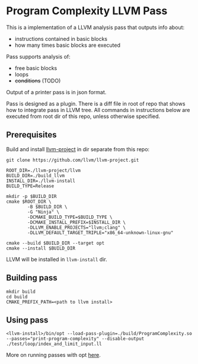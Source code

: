 # Program Complexity LLVM Pass
This is a implementation of a LLVM analysis pass that outputs info about:
- instructions contained in basic blocks
- how many times basic blocks are executed

Pass supports analysis of:
- free basic blocks
- loops
- ~~conditions~~ (TODO)


Output of a printer pass is in json format.

Pass is designed as a plugin. There is a diff file in root of repo that shows how to integrate pass in LLVM tree.
All commands in instructions below are executed from root dir of this repo, unless otherwise specified.

## Prerequisites

Build and install [llvm-project](https://github.com/llvm/llvm-project) in dir separate from this repo:

    git clone https://github.com/llvm/llvm-project.git

    ROOT_DIR=./llvm-project/llvm
    BUILD_DIR=./build_llvm
    INSTALL_DIR=./llvm-install
    BUILD_TYPE=Release

    mkdir -p $BUILD_DIR
    cmake $ROOT_DIR \
            -B $BUILD_DIR \
            -G "Ninja" \
            -DCMAKE_BUILD_TYPE=$BUILD_TYPE \
            -DCMAKE_INSTALL_PREFIX=$INSTALL_DIR \
            -DLLVM_ENABLE_PROJECTS="llvm;clang" \
            -DLLVM_DEFAULT_TARGET_TRIPLE="x86_64-unknown-linux-gnu"

    cmake --build $BUILD_DIR --target opt
    cmake --install $BUILD_DIR

LLVM will be installed in ```llvm-install``` dir.

## Building pass
    mkdir build
    cd build
    CMAKE_PREFIX_PATH=<path to llvm install> 


## Using pass

    <llvm-install>/bin/opt --load-pass-plugin=./build/ProgramComplexity.so --passes="print-program-complexity" --disable-output ./test/loop/index_and_limit_input.ll

More on running passes with opt [here](https://llvm.org/docs/NewPassManager.html#invoking-opt).
